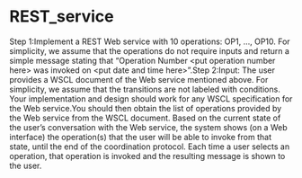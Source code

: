 # REST_service
Step 1:Implement a REST Web service with 10 operations: OP1, …, OP10. For simplicity, we assume that the operations do not require inputs and return a simple message stating that “Operation Number &lt;put operation number here> was invoked on &lt;put date and time here>”.Step 2:Input: The user provides a WSCL document of the Web service mentioned above. For simplicity, we assume that the transitions are not labeled with conditions. Your implementation and design should work for any WSCL specification for the Web service.You should then obtain the list of operations provided by the Web service from the WSCL document. Based on the current state of the user’s conversation with the Web service, the system shows (on a Web interface) the operation(s) that the user will be able to invoke from that state, until the end of the coordination protocol. Each time a user selects an operation, that operation is invoked and the resulting message is shown to the user.
